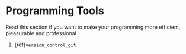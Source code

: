 # Programming Tools

Read this section if you want to make your programming more efficient, pleasurable and professional

1. {ref}`version_control_git`